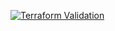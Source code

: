 
[![Terraform Validation](https://github.com/HappyPathway/terraform-aws-instance/actions/workflows/terraform.yaml/badge.svg)](https://github.com/HappyPathway/terraform-aws-instance/actions/workflows/terraform.yaml)
